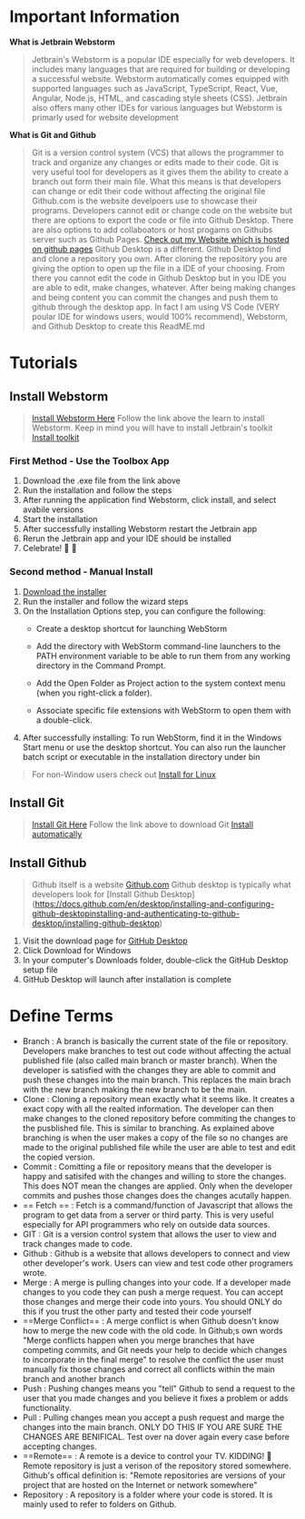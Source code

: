 # Important Information 

**What is Jetbrain Webstorm**
> Jetbrain's Webstorm is a popular IDE especially for web developers. It includes many languages that are required for building or developing a successful website. Webstorm automatically comes equipped with supported languages such as JavaScript, TypeScript, React, Vue, Angular, Node.js, HTML, and cascading style sheets (CSS). Jetbrain also offers many other IDEs for various languages but Webstorm is primarly used for website development

**What is Git and Github**
> Git is a version control system (VCS) that allows the programmer to track and organize any changes or edits made to their code. Git is very useful tool for developers as it gives them the ability to create a branch out form their main file. What this means is that developers can change or edit their code without affecting the original file 
> Github.com is the website develpoers use to showcase their programs. Developers cannot edit or change code on the website but there are options to export the code or file into Github Desktop. There are also options to add collaboators or host progams on Githubs server such as Github Pages. [Check out my Website which is hosted on github pages](https://ericzhang.us/)
> Github Desktop is a different. Github Desktop find and clone a repository you own. After cloning the repository you are giving the option to open up the file in a IDE of your choosing. From there you cannot edit the code in Github Desktop but in you IDE you are able to edit, make changes, whatever. After being making changes and being content you can commit the changes and push them to github through the desktop app. In fact I am using VS Code (VERY poular IDE for windows users, would 100% recommend), Webstorm, and Github Desktop to create this ReadME.md

# Tutorials

## Install Webstorm 
> [Install Webstorm Here](https://www.jetbrains.com/help/webstorm/installation-guide.html#standalone)
> Follow the link above the learn to install Webstorm. Keep in mind you will have to install Jetbrain's toolkit [Install toolkit](https://www.jetbrains.com/toolbox/app/)

### First Method - Use the Toolbox App
1. Download the .exe file from the link above
2. Run the installation and follow the steps
3. After running the application find Webstorm, click install, and select avabile versions
4. Start the installation
5. After successfully installing Webstorm restart the Jetbrain app
6. Rerun the Jetbrain app and your IDE should be installed
7. Celebrate! :clap: :tada:

### Second method - Manual Install
1. [Download the installer](http://www.jetbrains.com/webstorm/download/)
2. Run the installer and follow the wizard steps
3. On the Installation Options step, you can configure the following:
    - Create a desktop shortcut for launching WebStorm

    - Add the directory with WebStorm command-line launchers to the PATH environment variable to be able to run them from any working directory in the Command Prompt.

    - Add the Open Folder as Project action to the system context menu (when you right-click a folder).

    - Associate specific file extensions with WebStorm to open them with a double-click.
4. After successfully installing: To run WebStorm, find it in the Windows Start menu or use the desktop shortcut. You can also run the launcher batch script or executable in the installation directory under bin

> For non-Window users check out [Install for Linux](https://www.jetbrains.com/help/webstorm/installation-guide.html#snap)

## Install Git
> [Install Git Here](https://git-scm.com/book/en/v2/Getting-Started-Installing-Git)
> Follow the link above to download Git [Install automatically](https://git-scm.com/download/win)

## Install Github
> Github itself is a website [Github.com](https://github.com/)
> Github desktop is typically what developers look for
> [Install Github Desktop] (https://docs.github.com/en/desktop/installing-and-configuring-github-desktopinstalling-and-authenticating-to-github-desktop/installing-github-desktop)
1. Visit the download page for [GitHub Desktop](https://desktop.github.com/)
2. Click Download for Windows
3. In your computer's Downloads folder, double-click the GitHub Desktop setup file
4. GitHub Desktop will launch after installation is complete

# Define Terms
- Branch
: A branch is basically the current state of the file or repository. Developers make branches to test out code without affecting the actual published file (also called main branch or master branch). When the developer is satisfied with the changes they are able to commit and push these changes into the main branch. This replaces the main brach with the new branch making the new branch to be the main.
- Clone
: Cloning a repository mean exactly what it seems like. It creates a exact copy with all the realted information. The developer can then make changes to the cloned repository before commiting the changes to the pusblished file. This is similar to branching. As explained above branching is when the user makes a copy of the file so no changes are made to the original published file while the user are able to test and edit the copied version. 
- Commit
: Comitting a file or repository means that the developer is happy and satisifed with the changes and willing to store the changes. This does NOT mean the changes are applied. Only when the developer commits and pushes those changes does the changes acutally happen. 
- == Fetch ==
: Fetch is a command/function of Javascript that allows the program to get data from a server or third party. This is very useful especially for API programmers who rely on outside data sources. 
- GIT
: Git is a version control system that allows the user to view and track changes made to code. 
- Github
: Github is a website that allows developers to connect and view other developer's work. Users can view and test code other programers wrote.
- Merge
: A merge is pulling changes into your code. If a developer made changes to you code they can push a merge request. You can accept those changes and merge their code into yours. You should ONLY do this if you trust the other party and tested their code yourself
- ==Merge Conflict==
: A merge conflict is when Github doesn't know how to merge the new code with the old code. In Github;s own words "Merge conflicts happen when you merge branches that have competing commits, and Git needs your help to decide which changes to incorporate in the final merge" to resolve the conflict the user must manually fix those changes and correct all conflicts within the main branch and another branch
- Push
: Pushing changes means you "tell" Github to send a request to the user that you made changes and you believe it fixes a problem or adds functionality.
- Pull
: Pulling changes mean you accept a push request and marge the changes into the main branch. ONLY DO THIS IF YOU ARE SURE THE CHANGES ARE BENIFICAL. Test over na dover again every case before accepting changes.
- ==Remote==
: A remote is a device to control your TV. KIDDING! :rofl: Remote repository is just a verison of the repository stored somewhere. Github's offical definition is: "Remote repositories are versions of your project that are hosted on the Internet or network somewhere"
- Repository
: A repository is a folder where your code is stored. It is mainly used to refer to folders on Github.
